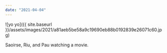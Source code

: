 ```yaml
---
date: "2021-04-04"
---
```


![yo yo]({{ site.baseurl }}/assets/images/2021/a81aeb5be58a9c19690eb88b0192839e26071c60.jpg)

Saoirse, Riu, and Pau watching a movie.
